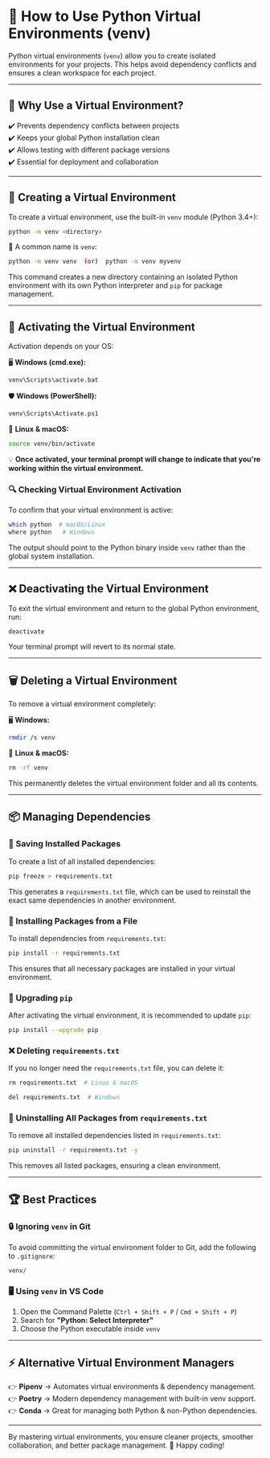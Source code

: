 # 🚀 How to Use Python Virtual Environments (venv)

Python virtual environments (`venv`) allow you to create isolated environments for your projects. This helps avoid dependency conflicts and ensures a clean workspace for each project.

---
## 🎯 Why Use a Virtual Environment?
✔️ Prevents dependency conflicts between projects  
✔️ Keeps your global Python installation clean  
✔️ Allows testing with different package versions  
✔️ Essential for deployment and collaboration  

---
## 🔧 Creating a Virtual Environment
To create a virtual environment, use the built-in `venv` module (Python 3.4+):

```bash
python -m venv <directory>
```

📌 A common name is `venv`:
```bash
python -m venv venv  (or)  python -m venv myvenv
```
This command creates a new directory containing an isolated Python environment with its own Python interpreter and `pip` for package management.

---
## 🚀 Activating the Virtual Environment
Activation depends on your OS:

🖥 **Windows (cmd.exe):**  
```bash
venv\Scripts\activate.bat
```

🛡 **Windows (PowerShell):**  
```bash
venv\Scripts\Activate.ps1
```

🐧 **Linux & macOS:**  
```bash
source venv/bin/activate
```

💡 **Once activated, your terminal prompt will change to indicate that you're working within the virtual environment.**

### 🔍 Checking Virtual Environment Activation
To confirm that your virtual environment is active:
```bash
which python  # macOS/Linux
where python   # Windows
```
The output should point to the Python binary inside `venv` rather than the global system installation.

---
## ❌ Deactivating the Virtual Environment
To exit the virtual environment and return to the global Python environment, run:
```bash
deactivate
```
Your terminal prompt will revert to its normal state.

---
## 🗑️ Deleting a Virtual Environment
To remove a virtual environment completely:

🖥 **Windows:**
```bash
rmdir /s venv
```

🐧 **Linux & macOS:**
```bash
rm -rf venv
```

This permanently deletes the virtual environment folder and all its contents.

---
## 📦 Managing Dependencies
### 📌 Saving Installed Packages
To create a list of all installed dependencies:
```bash
pip freeze > requirements.txt
```
This generates a `requirements.txt` file, which can be used to reinstall the exact same dependencies in another environment.

### 📌 Installing Packages from a File
To install dependencies from `requirements.txt`:
```bash
pip install -r requirements.txt
```
This ensures that all necessary packages are installed in your virtual environment.

### 📌 Upgrading `pip`
After activating the virtual environment, it is recommended to update `pip`:
```bash
pip install --upgrade pip
```

### ❌ Deleting `requirements.txt`
If you no longer need the `requirements.txt` file, you can delete it:
```bash
rm requirements.txt  # Linux & macOS
```
```bash
del requirements.txt  # Windows
```

### 📌 Uninstalling All Packages from `requirements.txt`
To remove all installed dependencies listed in `requirements.txt`:
```bash
pip uninstall -r requirements.txt -y
```
This removes all listed packages, ensuring a clean environment.

---
## 🏆 Best Practices
### 🔒 Ignoring `venv` in Git
To avoid committing the virtual environment folder to Git, add the following to `.gitignore`:
```
venv/
```

### 🖥 Using `venv` in VS Code
1. Open the Command Palette (`Ctrl + Shift + P` / `Cmd + Shift + P`)
2. Search for **"Python: Select Interpreter"**
3. Choose the Python executable inside `venv`

---
## ⚡ Alternative Virtual Environment Managers
👉 **Pipenv** → Automates virtual environments & dependency management.  
👉 **Poetry** → Modern dependency management with built-in venv support.  
👉 **Conda** → Great for managing both Python & non-Python dependencies.  

---
By mastering virtual environments, you ensure cleaner projects, smoother collaboration, and better package management. 🚀 Happy coding!

